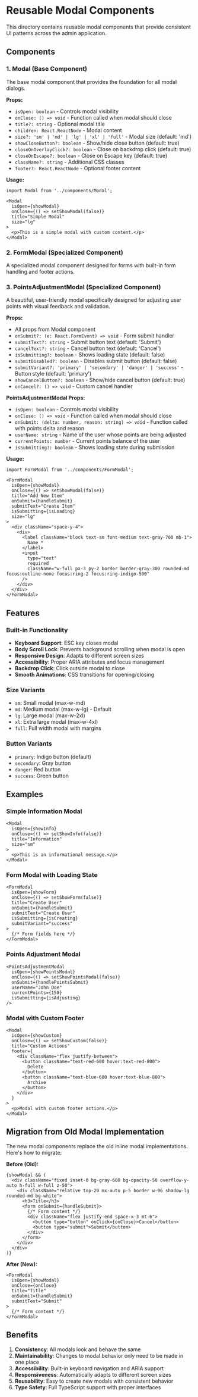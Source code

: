 # Reusable Modal Components

This directory contains reusable modal components that provide consistent UI patterns across the admin application.

## Components

### 1. Modal (Base Component)

The base modal component that provides the foundation for all modal dialogs.

**Props:**
- `isOpen: boolean` - Controls modal visibility
- `onClose: () => void` - Function called when modal should close
- `title?: string` - Optional modal title
- `children: React.ReactNode` - Modal content
- `size?: 'sm' | 'md' | 'lg' | 'xl' | 'full'` - Modal size (default: 'md')
- `showCloseButton?: boolean` - Show/hide close button (default: true)
- `closeOnOverlayClick?: boolean` - Close on backdrop click (default: true)
- `closeOnEscape?: boolean` - Close on Escape key (default: true)
- `className?: string` - Additional CSS classes
- `footer?: React.ReactNode` - Optional footer content

**Usage:**
```tsx
import Modal from '../components/Modal';

<Modal
  isOpen={showModal}
  onClose={() => setShowModal(false)}
  title="Simple Modal"
  size="lg"
>
  <p>This is a simple modal with custom content.</p>
</Modal>
```

### 2. FormModal (Specialized Component)

A specialized modal component designed for forms with built-in form handling and footer actions.

### 3. PointsAdjustmentModal (Specialized Component)

A beautiful, user-friendly modal specifically designed for adjusting user points with visual feedback and validation.

**Props:**
- All props from Modal component
- `onSubmit?: (e: React.FormEvent) => void` - Form submit handler
- `submitText?: string` - Submit button text (default: 'Submit')
- `cancelText?: string` - Cancel button text (default: 'Cancel')
- `isSubmitting?: boolean` - Shows loading state (default: false)
- `submitDisabled?: boolean` - Disables submit button (default: false)
- `submitVariant?: 'primary' | 'secondary' | 'danger' | 'success'` - Button style (default: 'primary')
- `showCancelButton?: boolean` - Show/hide cancel button (default: true)
- `onCancel?: () => void` - Custom cancel handler

**PointsAdjustmentModal Props:**
- `isOpen: boolean` - Controls modal visibility
- `onClose: () => void` - Function called when modal should close
- `onSubmit: (delta: number, reason: string) => void` - Function called with points delta and reason
- `userName: string` - Name of the user whose points are being adjusted
- `currentPoints: number` - Current points balance of the user
- `isSubmitting?: boolean` - Shows loading state during submission

**Usage:**
```tsx
import FormModal from '../components/FormModal';

<FormModal
  isOpen={showModal}
  onClose={() => setShowModal(false)}
  title="Add New Item"
  onSubmit={handleSubmit}
  submitText="Create Item"
  isSubmitting={isLoading}
  size="lg"
>
  <div className="space-y-4">
    <div>
      <label className="block text-sm font-medium text-gray-700 mb-1">
        Name *
      </label>
      <input
        type="text"
        required
        className="w-full px-3 py-2 border border-gray-300 rounded-md focus:outline-none focus:ring-2 focus:ring-indigo-500"
      />
    </div>
  </div>
</FormModal>
```

## Features

### Built-in Functionality
- **Keyboard Support**: ESC key closes modal
- **Body Scroll Lock**: Prevents background scrolling when modal is open
- **Responsive Design**: Adapts to different screen sizes
- **Accessibility**: Proper ARIA attributes and focus management
- **Backdrop Click**: Click outside modal to close
- **Smooth Animations**: CSS transitions for opening/closing

### Size Variants
- `sm`: Small modal (max-w-md)
- `md`: Medium modal (max-w-lg) - Default
- `lg`: Large modal (max-w-2xl)
- `xl`: Extra large modal (max-w-4xl)
- `full`: Full width modal with margins

### Button Variants
- `primary`: Indigo button (default)
- `secondary`: Gray button
- `danger`: Red button
- `success`: Green button

## Examples

### Simple Information Modal
```tsx
<Modal
  isOpen={showInfo}
  onClose={() => setShowInfo(false)}
  title="Information"
  size="sm"
>
  <p>This is an informational message.</p>
</Modal>
```

### Form Modal with Loading State
```tsx
<FormModal
  isOpen={showForm}
  onClose={() => setShowForm(false)}
  title="Create User"
  onSubmit={handleSubmit}
  submitText="Create User"
  isSubmitting={isCreating}
  submitVariant="success"
>
  {/* Form fields here */}
</FormModal>
```

### Points Adjustment Modal
```tsx
<PointsAdjustmentModal
  isOpen={showPointsModal}
  onClose={() => setShowPointsModal(false)}
  onSubmit={handlePointsSubmit}
  userName="John Doe"
  currentPoints={150}
  isSubmitting={isAdjusting}
/>
```

### Modal with Custom Footer
```tsx
<Modal
  isOpen={showCustom}
  onClose={() => setShowCustom(false)}
  title="Custom Actions"
  footer={
    <div className="flex justify-between">
      <button className="text-red-600 hover:text-red-800">
        Delete
      </button>
      <button className="text-blue-600 hover:text-blue-800">
        Archive
      </button>
    </div>
  }
>
  <p>Modal with custom footer actions.</p>
</Modal>
```

## Migration from Old Modal Implementation

The new modal components replace the old inline modal implementations. Here's how to migrate:

**Before (Old):**
```tsx
{showModal && (
  <div className="fixed inset-0 bg-gray-600 bg-opacity-50 overflow-y-auto h-full w-full z-50">
    <div className="relative top-20 mx-auto p-5 border w-96 shadow-lg rounded-md bg-white">
      <h3>Title</h3>
      <form onSubmit={handleSubmit}>
        {/* Form content */}
        <div className="flex justify-end space-x-3 mt-6">
          <button type="button" onClick={onClose}>Cancel</button>
          <button type="submit">Submit</button>
        </div>
      </form>
    </div>
  </div>
)}
```

**After (New):**
```tsx
<FormModal
  isOpen={showModal}
  onClose={onClose}
  title="Title"
  onSubmit={handleSubmit}
  submitText="Submit"
>
  {/* Form content */}
</FormModal>
```

## Benefits

1. **Consistency**: All modals look and behave the same
2. **Maintainability**: Changes to modal behavior only need to be made in one place
3. **Accessibility**: Built-in keyboard navigation and ARIA support
4. **Responsiveness**: Automatically adapts to different screen sizes
5. **Reusability**: Easy to create new modals with consistent behavior
6. **Type Safety**: Full TypeScript support with proper interfaces
